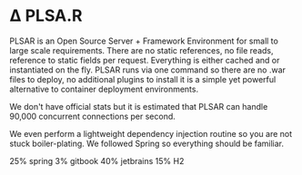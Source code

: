 # ∆ PLSA.R

PLSAR is an Open Source Server + Framework Environment 
for small to large scale requirements. There are no static 
references, no file reads, reference to static fields per request. 
Everything is either cached and or instantiated on the fly. 
PLSAR runs via one command so there are no .war files to deploy, 
no additional plugins to install it is a simple yet powerful 
alternative to container deployment environments.

We don't have official stats but it is estimated that PLSAR 
can handle 90,000 concurrent connections per second.

We even perform a lightweight dependency injection routine so you are not 
stuck boiler-plating. 
We followed Spring so everything should be familiar.


25% spring 3% gitbook 40% jetbrains 15% H2


